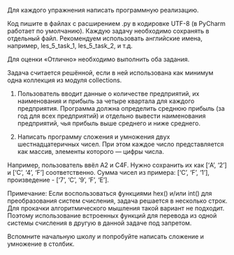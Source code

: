 Для каждого упражнения написать программную реализацию.

Код пишите в файлах с расширением .py в кодировке UTF-8 (в PyCharm работает по умолчанию). Каждую задачу необходимо сохранять в отдельный файл. Рекомендуем использовать английские имена, например, les_5_task_1, les_5_task_2, и т.д.

Для оценки «Отлично» необходимо выполнить оба задания.

Задача считается решённой, если в ней использована как минимум одна коллекция из модуля collections.

1. Пользователь вводит данные о количестве предприятий, их наименования и прибыль за четыре квартала для каждого предприятия. Программа должна определить среднюю прибыль (за год для всех предприятий) и отдельно вывести наименования предприятий, чья прибыль выше среднего и ниже среднего.

2. Написать программу сложения и умножения двух шестнадцатеричных чисел. При этом каждое число представляется как массив, элементы которого — цифры числа.

Например, пользователь ввёл A2 и C4F. Нужно сохранить их как [‘A’, ‘2’] и [‘C’, ‘4’, ‘F’] соответственно. Сумма чисел из примера: [‘C’, ‘F’, ‘1’], произведение - [‘7’, ‘C’, ‘9’, ‘F’, ‘E’].

Примечание: Если воспользоваться функциями hex() и/или int() для преобразования систем счисления, задача решается в несколько строк. Для прокачки алгоритмического мышления такой вариант не подходит. Поэтому использование встроенных функций для перевода из одной системы счисления в другую в данной задаче под запретом.

Вспомните начальную школу и попробуйте написать сложение и умножение в столбик.
